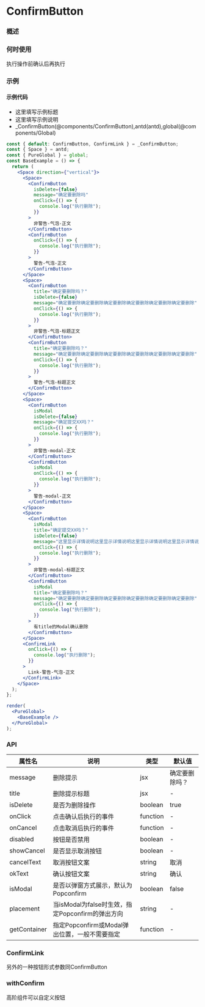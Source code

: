 
# ConfirmButton


### 概述

### 何时使用

执行操作前确认后再执行


### 示例

#### 示例代码

- 这里填写示例标题
- 这里填写示例说明
- _ConfirmButton(@components/ConfirmButton),antd(antd),global(@components/Global)

```jsx
const { default: ConfirmButton, ConfirmLink } = _ConfirmButton;
const { Space } = antd;
const { PureGlobal } = global;
const BaseExample = () => {
  return (
    <Space direction={"vertical"}>
      <Space>
        <ConfirmButton
          isDelete={false}
          message="确定要删除吗"
          onClick={() => {
            console.log("执行删除");
          }}
        >
          非警告-气泡-正文
        </ConfirmButton>
        <ConfirmButton
          onClick={() => {
            console.log("执行删除");
          }}
        >
          警告-气泡-正文
        </ConfirmButton>
      </Space>
      <Space>
        <ConfirmButton
          title="确定要删除吗？"
          isDelete={false}
          message="确定要删除确定要删除确定要删除确定要删除确定要删除确定要删除"
          onClick={() => {
            console.log("执行删除");
          }}
        >
          非警告-气泡-标题正文
        </ConfirmButton>
        <ConfirmButton
          title="确定要删除吗？"
          message="确定要删除确定要删除确定要删除确定要删除确定要删除确定要删除"
          onClick={() => {
            console.log("执行删除");
          }}
        >
          警告-气泡-标题正文
        </ConfirmButton>
      </Space>
      <Space>
        <ConfirmButton
          isModal
          isDelete={false}
          message="确定提交XX吗？"
          onClick={() => {
            console.log("执行删除");
          }}
        >
          非警告-modal-正文
        </ConfirmButton>
        <ConfirmButton
          isModal
          onClick={() => {
            console.log("执行删除");
          }}
        >
          警告-modal-正文
        </ConfirmButton>
      </Space>
      <Space>
        <ConfirmButton
          isModal
          title="确定提交XX吗？"
          isDelete={false}
          message="这里显示详情说明这里显示详情说明这里显示详情说明这里显示详情说明这里显示详情说明"
          onClick={() => {
            console.log("执行删除");
          }}
        >
          非警告-modal-标题正文
        </ConfirmButton>
        <ConfirmButton
          isModal
          title="确定要删除吗？"
          message="确定要删除确定要删除确定要删除确定要删除确定要删除确定要删除"
          onClick={() => {
            console.log("执行删除");
          }}
        >
          有title的Modal确认删除
        </ConfirmButton>
      </Space>
      <ConfirmLink
        onClick={() => {
          console.log("执行删除");
        }}
      >
        Link-警告-气泡-正文
      </ConfirmLink>
    </Space>
  );
};

render(
  <PureGlobal>
    <BaseExample />
  </PureGlobal>
);

```


### API

| 属性名          | 说明                                  | 类型       | 默认值     |
|--------------|-------------------------------------|----------|---------|
| message      | 删除提示                                | jsx      | 确定要删除吗？ |
| title        | 删除提示标题                              | jsx      | -       |
| isDelete     | 是否为删除操作                             | boolean  | true    |
| onClick      | 点击确认后执行的事件                          | function | -       |
| onCancel     | 点击取消后执行的事件                          | function | -       |
| disabled     | 按钮是否禁用                              | boolean  | -       |
| showCancel   | 是否显示取消按钮                            | boolean  | -       |
| cancelText   | 取消按钮文案                              | string   | 取消      |
| okText       | 确认按钮文案                              | string   | 确认      |
| isModal      | 是否以弹窗方式展示，默认为Popconfirm             | boolean  | false   |
| placement    | 当isModal为false时生效，指定Popconfirm的弹出方向 | string   | -       |
| getContainer | 指定Popconfirm或Modal弹出位置，一般不需要指定      | function | -       |

### ConfirmLink

另外的一种按钮形式参数同ConfirmButton

### withConfirm

高阶组件可以自定义按钮
